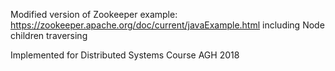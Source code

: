 Modified version of Zookeeper example:
https://zookeeper.apache.org/doc/current/javaExample.html
including Node children traversing

Implemented for Distributed Systems Course AGH 2018
